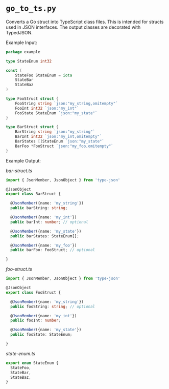 # `go_to_ts.py`

Converts a Go struct into TypeScript class files. This is intended for structs used in JSON interfaces. The output classes are decorated with TypedJSON.

Example Input:

```go
package example

type StateEnum int32

const (
	StateFoo StateEnum = iota
	StateBar
	StateBaz
)

type FooStruct struct {
	FooString string `json:"my_string,omitempty"`
	FooInt int32 `json:"my_int"`
	FooState StateEnum `json:"my_state"`
}

type BarStruct struct {
	BarString string `json:"my_string"`
	BarInt int32 `json:"my_int,omitempty"`
	BarStates []StateEnum `json:"my_state"`
	BarFoo *FooStruct `json:"my_foo,omitempty"`
}
```

Example Output:

*bar-struct.ts*
```ts
import { JsonMember, JsonObject } from 'type-json'

@JsonObject
export class BarStruct {

  @JsonMember({name: 'my_string'})
  public barString: string;

  @JsonMember({name: 'my_int'})
  public barInt: number; // optional

  @JsonMember({name: 'my_state'})
  public barStates: StateEnum[];

  @JsonMember({name: 'my_foo'})
  public barFoo: FooStruct; // optional

}
```

*foo-struct.ts*
```ts
import { JsonMember, JsonObject } from 'type-json'

@JsonObject
export class FooStruct {

  @JsonMember({name: 'my_string'})
  public fooString: string; // optional

  @JsonMember({name: 'my_int'})
  public fooInt: number;

  @JsonMember({name: 'my_state'})
  public fooState: StateEnum;

}
```

*state-enum.ts*
```ts
export enum StateEnum {
  StateFoo,
  StateBar,
  StateBaz,
}
```